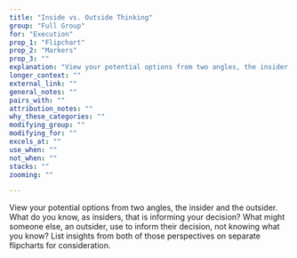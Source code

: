 ```yaml
---
title: "Inside vs. Outside Thinking"
group: "Full Group"
for: "Execution"
prop_1: "Flipchart"
prop_2: "Markers"
prop_3: ""
explanation: "View your potential options from two angles, the insider and the outsider. What do you know, as insiders, that is informing your decision? What might someone else, an outsider, use to inform their decision, not knowing what you know? List insights from both of those perspectives on separate flipcharts for consideration."
longer_context: ""
external_link: ""
general_notes: ""
pairs_with: ""
attribution_notes: ""
why_these_categories: ""
modifying_group: ""
modifying_for: ""
excels_at: ""
use_when: ""
not_when: ""
stacks: ""
zooming: ""

---
```


View your potential options from two angles, the insider and the outsider. What do you know, as insiders, that is informing your decision? What might someone else, an outsider, use to inform their decision, not knowing what you know? List insights from both of those perspectives on separate flipcharts for consideration.
